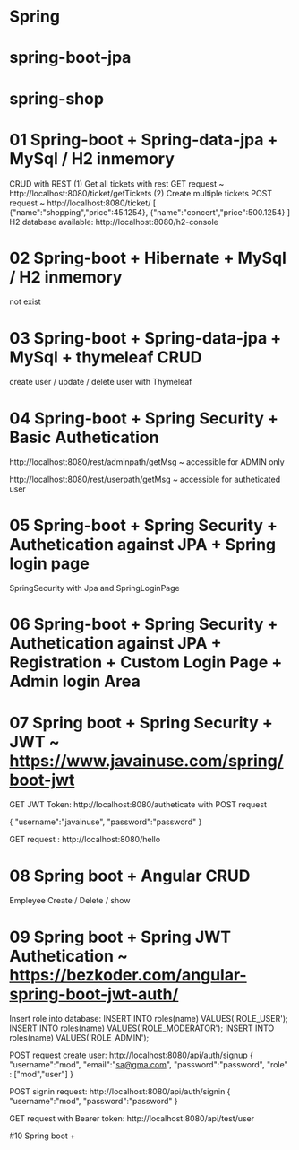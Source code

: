 # Spring

# spring-boot-jpa

# spring-shop

# 01 Spring-boot + Spring-data-jpa + MySql / H2 inmemory
CRUD with REST 
(1) Get all tickets with rest GET request ~ http://localhost:8080/ticket/getTickets
(2) Create multiple tickets POST request ~ http://localhost:8080/ticket/
[
    {"name":"shopping","price":45.1254},
    {"name":"concert","price":500.1254}
]
H2 database available: http://localhost:8080/h2-console

# 02 Spring-boot + Hibernate + MySql / H2 inmemory
not exist

# 03 Spring-boot + Spring-data-jpa + MySql + thymeleaf CRUD

create user / update / delete user with Thymeleaf


# 04 Spring-boot + Spring Security + Basic Authetication

http://localhost:8080/rest/adminpath/getMsg ~ accessible for ADMIN only

http://localhost:8080/rest/userpath/getMsg ~ accessible for autheticated user

# 05 Spring-boot + Spring Security + Authetication against JPA + Spring login page
SpringSecurity with Jpa and SpringLoginPage

# 06 Spring-boot + Spring Security + Authetication against JPA + Registration + Custom Login Page + Admin login Area

# 07 Spring boot + Spring Security + JWT ~ https://www.javainuse.com/spring/boot-jwt

GET JWT Token: http://localhost:8080/autheticate with POST request

{
    "username":"javainuse",
    "password":"password"
}

GET request : http://localhost:8080/hello

# 08 Spring boot + Angular CRUD
Empleyee Create / Delete / show

# 09 Spring boot + Spring JWT Authetication ~ https://bezkoder.com/angular-spring-boot-jwt-auth/
Insert role into database:
INSERT INTO roles(name) VALUES('ROLE_USER');
INSERT INTO roles(name) VALUES('ROLE_MODERATOR');
INSERT INTO roles(name) VALUES('ROLE_ADMIN');

POST request create user: http://localhost:8080/api/auth/signup
{
    "username":"mod",
    "email":"sa@gma.com",
    "password":"password",
    "role" : ["mod","user"]
}

POST signin request: http://localhost:8080/api/auth/signin
{
    "username":"mod",
    "password":"password"
}

GET request with Bearer token: http://localhost:8080/api/test/user

#10 Spring boot + 








